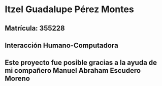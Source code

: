 # Itzel Guadalupe Pérez Montes
## Matrícula: 355228
## Interacción Humano-Computadora
## Este proyecto fue posible gracias a la ayuda de mi compañero Manuel Abraham Escudero Moreno
